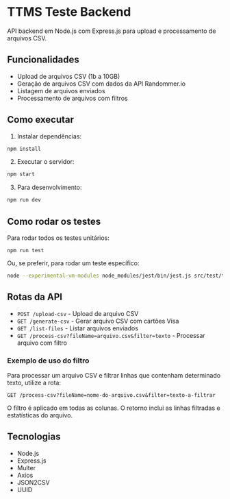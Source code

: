# TTMS Teste Backend

API backend em Node.js com Express.js para upload e processamento de arquivos CSV.

## Funcionalidades

- Upload de arquivos CSV (1b a 10GB)
- Geração de arquivos CSV com dados da API Randommer.io
- Listagem de arquivos enviados
- Processamento de arquivos com filtros

## Como executar

1. Instalar dependências:
```bash
npm install
```

2. Executar o servidor:
```bash
npm start
```

3. Para desenvolvimento:
```bash
npm run dev
```

## Como rodar os testes

Para rodar todos os testes unitários:
```bash543
npm run test
```

Ou, se preferir, para rodar um teste específico:
```bash
node --experimental-vm-modules node_modules/jest/bin/jest.js src/test/testeespecífico
```

## Rotas da API

- `POST /upload-csv` - Upload de arquivo CSV
- `GET /generate-csv` - Gerar arquivo CSV com cartões Visa
- `GET /list-files` - Listar arquivos enviados
- `GET /process-csv?fileName=arquivo.csv&filter=texto` - Processar arquivo com filtro

### Exemplo de uso do filtro

Para processar um arquivo CSV e filtrar linhas que contenham determinado texto, utilize a rota:

```
GET /process-csv?fileName=nome-do-arquivo.csv&filter=texto-a-filtrar
```

O filtro é aplicado em todas as colunas. O retorno inclui as linhas filtradas e estatísticas do arquivo.

## Tecnologias

- Node.js
- Express.js
- Multer
- Axios
- JSON2CSV
- UUID
